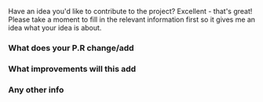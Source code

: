 Have an idea you'd like to contribute to the project? Excellent - that's great!
Please take a moment to fill in the relevant information first so it gives me an idea what your idea is about.

### What does your P.R change/add

### What improvements will this add

### Any other info